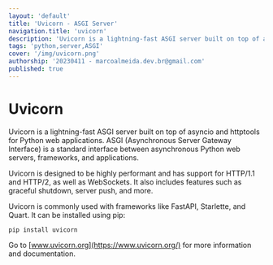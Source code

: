 ```yaml
---
layout: 'default'
title: 'Uvicorn - ASGI Server'
navigation.title: 'uvicorn'
description: 'Uvicorn is a lightning-fast ASGI server built on top of asyncio and httptools for Python web applications'
tags: 'python,server,ASGI'
cover: '/img/uvicorn.png'
authorship: '20230411 - marcoalmeida.dev.br@gmail.com'
published: true
---
```


# Uvicorn

Uvicorn is a lightning-fast ASGI server built on top of asyncio and httptools for Python web applications. ASGI (Asynchronous Server Gateway Interface) is a standard interface between asynchronous Python web servers, frameworks, and applications.

Uvicorn is designed to be highly performant and has support for HTTP/1.1 and HTTP/2, as well as WebSockets. It also includes features such as graceful shutdown, server push, and more.

Uvicorn is commonly used with frameworks like FastAPI, Starlette, and Quart. It can be installed using pip:

```
pip install uvicorn
```

Go to [www.uvicorn.org](https://www.uvicorn.org/) for more information and documentation.